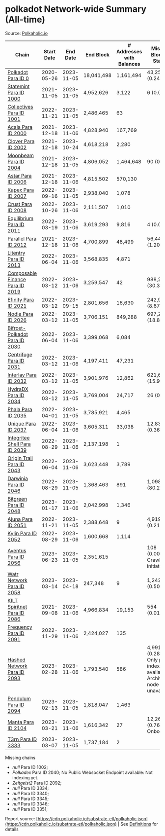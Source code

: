 # polkadot Network-wide Summary (All-time)

Source: [Polkaholic.io](https://polkaholic.io)


| Chain            | Start Date | End Date | End Block | # Addresses with Balances | Missing Blocks / Status |
| ---------------- | ---------- | ---------| --------- | ------------------------- | ----------------------- |
| [Polkadot Para ID 0](/polkadot/0-polkadot) | 2020-05-26 | 2023-11-05 | 18,041,498 |  1,161,494 | 43,254 (0.24%)  |
| [Statemint Para ID 1000](/polkadot/1000-statemint) | 2021-11-05 | 2023-11-05 | 4,952,626 |  3,122 | 6 (0.00%)  |
| [Collectives Para ID 1001](/polkadot/1001-collectives) | 2022-11-21 | 2023-11-05 | 2,486,465 |  63 |    |
| [Acala Para ID 2000](/polkadot/2000-acala) | 2021-12-18 | 2023-11-06 | 4,828,940 |  167,769 |    |
| [Clover Para ID 2002](/polkadot/2002-clover) | 2021-12-18 | 2023-10-24 | 4,618,218 |  2,280 |    |
| [Moonbeam Para ID 2004](/polkadot/2004-moonbeam) | 2021-12-18 | 2023-11-05 | 4,806,052 |  1,464,648 | 90 (0.00%)  |
| [Astar Para ID 2006](/polkadot/2006-astar) | 2021-12-18 | 2023-11-06 | 4,815,502 |  570,130 |    |
| [Kapex Para ID 2007](/polkadot/2007-kapex) | 2022-09-16 | 2023-11-05 | 2,938,040 |  1,078 |    |
| [Crust Para ID 2008](/polkadot/2008-crust) | 2022-10-26 | 2023-11-06 | 2,111,507 |  1,010 |    |
| [Equilibrium Para ID 2011](/polkadot/2011-equilibrium) | 2022-03-19 | 2023-11-06 | 3,619,293 |  9,816 | 4 (0.00%)  |
| [Parallel Para ID 2012](/polkadot/2012-parallel) | 2021-12-18 | 2023-11-06 | 4,700,899 |  48,499 | 56,445 (1.20%)  |
| [Litentry Para ID 2013](/polkadot/2013-litentry) | 2022-06-04 | 2023-11-06 | 3,568,835 |  4,871 |    |
| [Composable Finance Para ID 2019](/polkadot/2019-composable) | 2022-03-12 | 2023-11-06 | 3,259,547 |  42 | 988,228 (30.32%)  |
| [Efinity Para ID 2021](/polkadot/2021-efinity) | 2022-03-12 | 2023-09-15 | 2,801,656 |  16,630 | 242,949 (8.67%)  |
| [Nodle Para ID 2026](/polkadot/2026-nodle) | 2022-03-12 | 2023-11-05 | 3,706,151 |  849,288 | 697,249 (18.81%)  |
| [Bifrost-Polkadot Para ID 2030](/polkadot/2030-bifrost-dot) | 2022-06-04 | 2023-11-06 | 3,399,068 |  6,084 |    |
| [Centrifuge Para ID 2031](/polkadot/2031-centrifuge) | 2022-03-12 | 2023-11-06 | 4,197,411 |  47,231 |    |
| [Interlay Para ID 2032](/polkadot/2032-interlay) | 2022-03-12 | 2023-11-05 | 3,901,976 |  12,862 | 621,675 (15.93%)  |
| [HydraDX Para ID 2034](/polkadot/2034-hydradx) | 2022-03-12 | 2023-11-05 | 3,769,004 |  24,717 | 26 (0.00%)  |
| [Phala Para ID 2035](/polkadot/2035-phala) | 2022-04-01 | 2023-11-05 | 3,785,921 |  4,465 |    |
| [Unique Para ID 2037](/polkadot/2037-unique) | 2022-06-04 | 2023-11-06 | 3,605,311 |  33,038 | 12,839 (0.36%)  |
| [Integritee Shell Para ID 2039](/polkadot/2039-integritee-shell) | 2022-08-29 | 2023-11-06 | 2,137,198 |  1 |    |
| [Origin Trail Para ID 2043](/polkadot/2043-origintrail) | 2022-06-04 | 2023-11-06 | 3,623,448 |  3,789 |    |
| [Darwinia Para ID 2046](/polkadot/2046-darwinia) | 2022-08-29 | 2023-11-05 | 1,368,463 |  891 | 1,098,047 (80.24%)  |
| [Bitgreen Para ID 2048](/polkadot/2048-bitgreen) | 2023-01-17 | 2023-11-06 | 2,042,998 |  1,346 |    |
| [Ajuna Para ID 2051](/polkadot/2051-ajuna) | 2022-11-21 | 2023-11-05 | 2,388,648 |  9 | 4,919 (0.21%)  |
| [Kylin Para ID 2052](/polkadot/2052-kylin) | 2022-08-29 | 2023-11-06 | 1,600,668 |  1,114 |    |
| [Aventus Para ID 2056](/polkadot/2056-aventus) | 2023-06-23 | 2023-11-05 | 2,351,615 |   | 108 (0.00%) Crawling initiated |
| [Watr Network Para ID 2058](/polkadot/2058-watr) | 2023-03-14 | 2023-04-18 | 247,348 |  9 | 1,242 (0.50%)  |
| [KILT Spiritnet Para ID 2086](/polkadot/2086-kilt) | 2021-09-08 | 2023-11-06 | 4,966,834 |  19,153 | 554 (0.01%)  |
| [Frequency Para ID 2091](/polkadot/2091-frequency) | 2022-11-29 | 2023-11-06 | 2,424,027 |  135 |    |
| [Hashed Network Para ID 2093](/polkadot/2093-hashed) | 2023-02-28 | 2023-11-06 | 1,793,540 |  586 | 4,991 (0.28%) Only partial index available: Archive node unavailable |
| [Pendulum Para ID 2094](/polkadot/2094-pendulum) | 2023-02-13 | 2023-11-05 | 1,818,047 |  1,463 |    |
| [Manta Para ID 2104](/polkadot/2104-manta) | 2023-03-21 | 2023-11-06 | 1,616,342 |  27 | 12,262 (0.76%) Onboarding |
| [T3rn Para ID 3333](/polkadot/3333-t3rn) | 2023-03-07 | 2023-11-05 | 1,737,184 |  2 |    |

Missing chains


* *null* Para ID 1002; 
* *Polkadex* Para ID 2040; No Public Websocket Endpoint available: Not indexing yet.
* *Zeitgeist2* Para ID 2092; 
* *null* Para ID 3334; 
* *null* Para ID 3340; 
* *null* Para ID 3345; 
* *null* Para ID 3346; 
* *null* Para ID 3351; 

Report source: [https://cdn.polkaholic.io/substrate-etl/polkaholic.json](https://cdn.polkaholic.io/substrate-etl/polkaholic.json) | See [Definitions](/DEFINITIONS.md) for details

